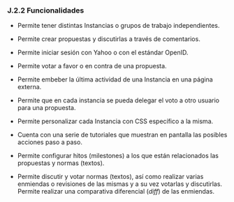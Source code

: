 ### J.2.2 Funcionalidades 

* Permite tener distintas Instancias o grupos de trabajo independientes. 

* Permite crear propuestas y discutirlas a través de comentarios.

* Permite iniciar sesión con Yahoo o con el estándar OpenID. 

* Permite votar a favor o en contra de una propuesta. 

* Permite embeber la última actividad de una Instancia en una página externa. 

* Permite que en cada instancia se pueda delegar el voto a otro usuario para una propuesta. 

* Permite personalizar cada Instancia con CSS específico a la misma. 

* Cuenta con una serie de tutoriales que muestran en pantalla las posibles acciones paso a paso. 

* Permite configurar hitos (milestones) a los que están relacionados las propuestas y normas (textos).

* Permite discutir y votar normas (textos), así como realizar varias enmiendas o revisiones de las mismas y a su vez votarlas y discutirlas. Permite realizar una comparativa diferencial (*diff*) de las enmiendas.


